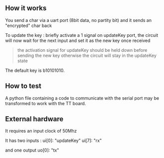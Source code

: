 <!---

This file is used to generate your project datasheet. Please fill in the information below and delete any unused
sections.

You can also include images in this folder and reference them in the markdown. Each image must be less than
512 kb in size, and the combined size of all images must be less than 1 MB.
-->

## How it works

You send a char via a uart port (8bit data, no partity bit) and it sends an "encrypted" char back

To update the key : briefly activate a 1 signal on updateKey port, the circuit will now wait for the next input and set it as the new key once received

> the activation signal for updateKey should be held down before sending the new key otherwise the circuit will stay in the updateKey state

The default key is b10101010.

## How to test

A python file containing a code to communicate with the serial port may be transformed to work with the TT board.

## External hardware

It requires an input clock of 50Mhz

It has two inputs :
ui[0]: "updateKey"
ui[7]: "rx"

and one output
uo[0]: "tx"